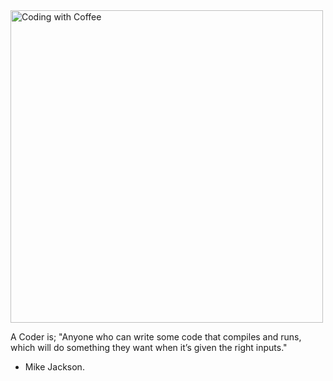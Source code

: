 <img align = "center" alt = "Coding with Coffee"  width = "500" src = "https://images.lemonly.com/wp-content/uploads/2018/08/07150313/Homebase_Thumb_v01.gif">

A Coder is;
"Anyone who can write some code that compiles and runs, which will do something they want when it’s given the right inputs."
- Mike Jackson. 